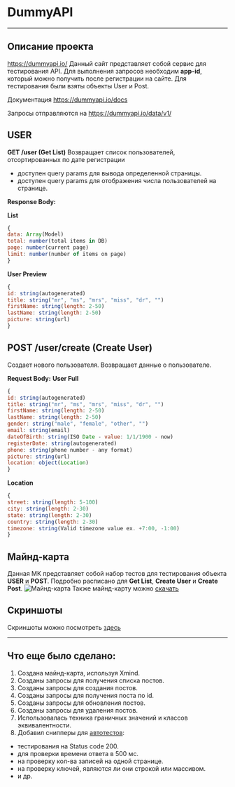 # DummyAPI
____
## Описание проекта
https://dummyapi.io/ Данный сайт представляет собой сервис для тестирования API.
Для выполнения запросов необходим **app-id**, который можно получить после регистрации на сайте.
Для тестирования были взяты объекты User и Post.

Документация https://dummyapi.io/docs

Запросы отправляются на https://dummyapi.io/data/v1/

## USER
**GET /user (Get List)**
Возвращает список пользователей, отсортированных по дате регистрации
- доступен query params для вывода определенной страницы.
- доступен query params для отображения числа пользователей на странице.
  
**Response Body:**

**List**

```Javascript
{
data: Array(Model)
total: number(total items in DB)
page: number(current page)
limit: number(number of items on page)
}
```

**User Preview**
```Javascript
{
id: string(autogenerated)
title: string("mr", "ms", "mrs", "miss", "dr", "")
firstName: string(length: 2-50)
lastName: string(length: 2-50)
picture: string(url)
}
```

## POST /user/create (Create User)
Создает нового пользователя. Возвращает данные о пользователе.

**Request Body:**
**User Full**
```Javascript
{
id: string(autogenerated)
title: string("mr", "ms", "mrs", "miss", "dr", "")
firstName: string(length: 2-50)
lastName: string(length: 2-50)
gender: string("male", "female", "other", "")
email: string(email)
dateOfBirth: string(ISO Date - value: 1/1/1900 - now)
registerDate: string(autogenerated)
phone: string(phone number - any format)
picture: string(url)
location: object(Location)
}
```

**Location**
```Javascript
{
street: string(length: 5-100)
city: string(length: 2-30)
state: string(length: 2-30)
country: string(length: 2-30)
timezone: string(Valid timezone value ex. +7:00, -1:00)
}
```

## Майнд-карта
Данная МК представляет собой набор тестов для тестирования объекта **USER** и **POST**. Подробно расписано для **Get List**, **Create User** и **Create Post**.
![Майнд-карта](https://imgur.com/a/N54EPYN "MK")
Также майнд-карту можно [скачать](https://github.com/dmitrypetrovic/DummyAPI/blob/main/Mindmap.xmind)

## Скриншоты
Скриншоты можно посмотреть [здесь](https://drive.google.com/drive/folders/1AbBDmLJ2cis26q5i-dCCT65B24J8GT0v)

____
## Что еще было сделано:
1. Создана майнд-карта, используя Xmind.
2. Созданы запросы для получения списка постов.
3. Созданы запросы для создания постов.
4. Созданы запросы для получения поста по id.
5. Созданы запросы для обновления постов.
6. Созданы запросы для удаления постов.
7. Использовалась техника граничных значений и классов эквивалентности.
8. Добавил снипперы для [автотестов](https://github.com/dmitrypetrovic/DummyAPI/blob/main/%D0%90%D0%B2%D1%82%D0%BE%D1%82%D0%B5%D1%81%D1%82%D1%8B%20Post.postman_collection.json):
- тестирования на Status code 200.
- для проверки времени ответа в 500 мс.
- на проверку кол-ва записей на одной странице.
- на проверку ключей, являются ли они строкой или массивом.
- и др.
